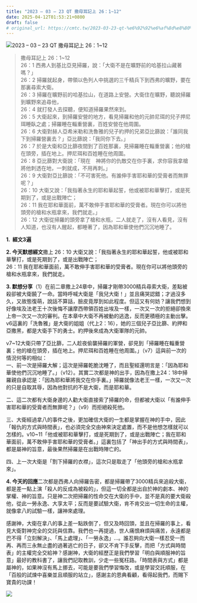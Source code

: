```yaml
---
title: "2023 – 03 – 23 QT 撒母耳記上 26：1~12"
date: 2025-04-12T01:53:21+0800
draft: false
# original_url: https://cmtc.tw/2023-03-23-qt-%e6%92%92%e6%af%8d%e8%80%b3%e8%a8%98%e4%b8%8a-26%ef%bc%9a112
---
```


![2023 – 03 – 23 QT 撒母耳記上 26：1\~12](/images/qt.jpg  "2023 – 03 – 23 QT 撒母耳記上 26：1\~12")

> 撒母耳記上 26：1\~12  
> 26：1 西弗人到基比亞見掃羅，說：「大衛不是在曠野前的哈基拉山藏著嗎？」  
> 26：2 掃羅就起身，帶領以色列人中挑選的三千精兵下到西弗的曠野，要在那裏尋索大衛。  
> 26：3 掃羅在曠野前的哈基拉山，在道路上安營。大衛住在曠野，聽說掃羅到曠野來追尋他，  
> 26：4 就打發人去探聽，便知道掃羅果然來到。  
> 26：5 大衛起來，到掃羅安營的地方，看見掃羅和他的元帥尼珥的兒子押尼珥睡臥之處；掃羅睡在輜重營裏，百姓安營在他周圍。  
> 26：6 大衛對赫人亞希米勒和洗魯雅的兒子約押的兄弟亞比篩說：「誰同我下到掃羅營裏去？」亞比篩說：「我同你下去。」  
> 26：7 於是大衛和亞比篩夜間到了百姓那裏，見掃羅睡在輜重營裏；他的槍在頭旁，插在地上。押尼珥和百姓睡在他周圍。  
> 26：8 亞比篩對大衛說：「現在　神將你的仇敵交在你手裏，求你容我拿槍將他刺透在地，一刺就成，不用再刺。」  
> 26：9 大衛對亞比篩說：「不可害死他。有誰伸手害耶和華的受膏者而無罪呢？」  
> 26：10 大衛又說：「我指著永生的耶和華起誓，他或被耶和華擊打，或是死期到了，或是出戰陣亡；  
> 26：11 我在耶和華面前，萬不敢伸手害耶和華的受膏者。現在你可以將他頭旁的槍和水瓶拿來，我們就走。」  
> 26：12 大衛從掃羅的頭旁拿了槍和水瓶，二人就走了，沒有人看見，沒有人知道，也沒有人醒起，都睡著了，因為耶和華使他們沉沉地睡了。

**1.  經文3遍**

**2. 今天默想經文**撒上 26：10 大衛又說：「我指著永生的耶和華起誓，他或被耶和華擊打，或是死期到了，或是出戰陣亡；  
26：11 我在耶和華面前，萬不敢伸手害耶和華的受膏者。現在你可以將他頭旁的槍和水瓶拿來，我們就走。

**3. 默想分享**（1）在前二章撒上24章中，掃羅才剛帶3000精兵尋索大衛，差點被殺卻被大衛饒了一命。當時呼喊大衛是「我兒大衛！」並且痛哭認錯；才過沒多久，又故態復萌，說話不算話，臉皮竟厚到如此程度。但這又有何妨？讓我們想到好像埃及法老王十次後悔不讓摩西帶領百姓出埃及一樣，一次又一次的拒絕卻換來上帝一次又一次的審判。在本章中大衛不再被動的逃逸，反而更積極的主動出擊。v6這裏的「洗魯雅」是大衛的姐姐（代上2：16），她的三個兒子亞比篩、約押和亞撒黑，都是大衛手下的勇士。約押後來成為大衛軍隊的元帥。

v7\~12大衛只帶了亞比篩，二人趁夜偷襲掃羅的軍營，卻見到「掃羅睡在輜重營裏；他的槍在頭旁，插在地上。押尼珥和百姓睡在他周圍。」（v7）這與前一次的情況何等的相似：  
一、前一次是掃羅大解；這次是掃羅乾脆沈睡了，而且聖經還明言是：「因為耶和華使他們沉沉地睡了。」（v12）。其實二次都是神的出手，因為在撒上24：18中掃羅親自承認是：「因為耶和華將我交在你手裏。」掃羅就像法老王一樣，一次又一次的只是自取其辱，因為他對抗的不是大衛，而是耶和華。

二、這二次都有大衛身邊的人勸大衛直接索了掃羅的命，但都被大衛以「有誰伸手害耶和華的受膏者而無罪呢？」（v9）而拒絕殺死他。

三、大衛經過拿八的事件之後，更加確信大衛的一生都是掌握在神的手中，因此「報仇的方式與時間表」，也必須完全交由神來決定處置，而不是他想怎樣就可以怎樣的。v10\~11「他或被耶和華擊打，或是死期到了，或是出戰陣亡；我在耶和華面前，萬不敢伸手害耶和華的受膏者。」這裏包括了「神出手的方式與時間表」，都是屬神的旨意，最後果然掃羅是在出戰時陣亡的。

四、上一次大衛是「割下掃羅的衣襟」，這次只是取走了「他頭旁的槍和水瓶拿來」。

**4. 今天的回應**二次都是西弗人向掃羅告密，都是掃羅帶了3000精兵來追殺大衛，都是差一點上演「殺人的反成為被殺的」，但這一切全都是出自於神的劇本、神的掌權、神的旨意。只是神二次把掃羅的性命交在大衛的手中，並不是真的要大衛殺他，從此一勞永逸、大享太平；反而是要試驗大衛，肯不肯交出一切生命的主權，就像拿八的試驗一樣，讓神來處理。

感謝神，大衛在拿八的事上差一點跌倒了，但又及時回頭，並且在掃羅的事上，看見大衛對神完全的交託與信靠。我們也一再提過，世人痛恨麻煩與痛苦，永遠都是巴不得「立刻解決」、「馬上處理」、「一勞永逸」…。誰忍夠向大衛一樣忍受一而再、再而三永無止盡的過著逃亡的日子，卻又不肯下手反擊，而把「方式與時間表」的主權完全交給神？感謝神，大衛的經歷正是我們學習「明白與順服神的旨意」最好的教科書了，讓我們記取教訓，少走一些冤枉路。「時間表與方式」都是屬神的，如果神沒有馬上挪去，可能是要我們學習悔改，或是學習交託順服，在「百般的試煉中喜樂並且順服的站立」，感謝主的恩典看顧，看得起我們，而賜下寶貴的功課！

![](/images/KpbSz8W.jpg)